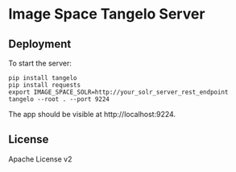 # Image Space Tangelo Server

## Deployment

To start the server:

```
pip install tangelo
pip install requests
export IMAGE_SPACE_SOLR=http://your_solr_server_rest_endpoint
tangelo --root . --port 9224
```

The app should be visible at http://localhost:9224.

## License

Apache License v2
